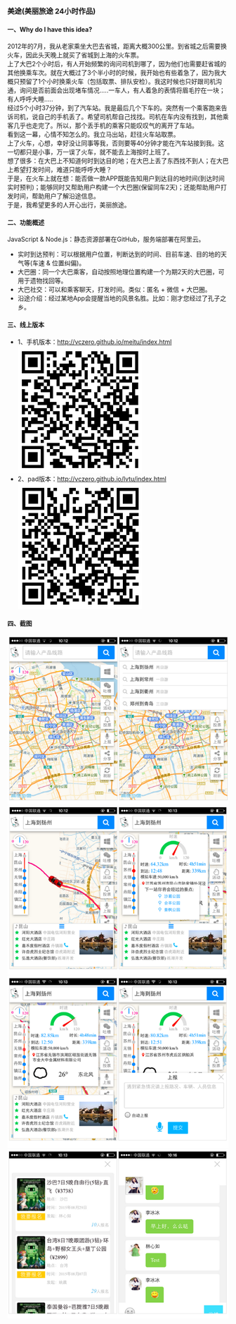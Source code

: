 ### 美途(美丽旅途 24小时作品)

#### 一、Why do I have this idea?
2012年的7月，我从老家乘坐大巴去省城，距离大概300公里。到省城之后需要换火车，因此头天晚上就买了省城到上海的火车票。        
上了大巴2个小时后，有人开始频繁的询问司机到哪了，因为他们也需要赶省城的其他换乘车次。就在大概过了3个半小时的时候，我开始也有些着急了，因为我大概只预留了1个小时换乘火车（包括取票、排队安检）。我这时候也只好跟司机沟通，询问是否前面会出现堵车情况.....一车人，有人着急的表情将眉毛拧在一块；有人呼呼大睡.....        
经过5个小时37分钟，到了汽车站。我是最后几个下车的。突然有一个乘客跑来告诉司机，说自己的手机丢了。希望司机帮自己找找。司机在车内没有找到，其他乘客几乎也走完了。所以，那个丢手机的乘客只能叹叹气的离开了车站。        
看到这一幕，心情不知怎么的。我立马出站，赶往火车站取票。       
上了火车，心想，幸好没让同事等我，否则要等40分钟才能在汽车站接到我。这一切都只是小事，万一误了火车，就不能去上海按时上班了。         
想了很多：在大巴上不知道何时到达目的地；在大巴上丢了东西找不到人；在大巴上希望打发时间，难道只能呼呼大睡？       
于是，在火车上就在想：能否做一款APP既能告知用户到达目的地时间(到达时间实时预判)；能够同时又帮助用户构建一个大巴圈(保留同车2天)；还能帮助用户打发时间，帮助用户了解沿途信息。       
于是，我希望更多的人开心出行，美丽旅途。      

#### 二、功能概述  
JavaScript & Node.js：静态资源部署在GitHub，服务端部署在阿里云。      

+ 实时到达预判：可以根据用户位置，判断达到的时间、目前车速、目的地的天气等(车速 & 位置纠偏)。
+ 大巴圈：同一个大巴乘客，自动按照地理位置构建一个为期2天的大巴圈，可用于遗物找回等。
+ 大巴社交：可以和乘客聊天，打发时间。类似：匿名 + 微信 + 大巴圈。
+ 沿途介绍：经过某地App会提醒当地的风景名胜。比如：刚才您经过了孔子之乡。


#### 三、线上版本
+ 1、手机版本：http://vczero.github.io/meitu/index.html              
![](mobile.png)           
+ 2、pad版本：http://vczero.github.io/lvtu/index.html                
![](pad.png)             

#### 四、截图
![](big1.png)         
![](big2.png)         
![](big3.png)         
![](big4.png)         
